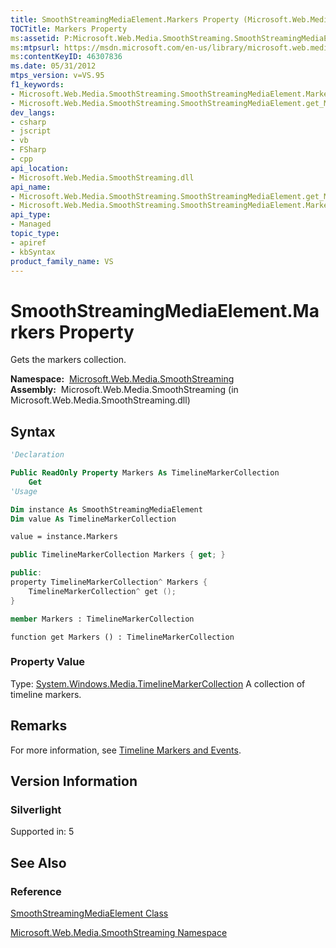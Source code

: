 ```yaml
---
title: SmoothStreamingMediaElement.Markers Property (Microsoft.Web.Media.SmoothStreaming)
TOCTitle: Markers Property
ms:assetid: P:Microsoft.Web.Media.SmoothStreaming.SmoothStreamingMediaElement.Markers
ms:mtpsurl: https://msdn.microsoft.com/en-us/library/microsoft.web.media.smoothstreaming.smoothstreamingmediaelement.markers(v=VS.95)
ms:contentKeyID: 46307836
ms.date: 05/31/2012
mtps_version: v=VS.95
f1_keywords:
- Microsoft.Web.Media.SmoothStreaming.SmoothStreamingMediaElement.Markers
- Microsoft.Web.Media.SmoothStreaming.SmoothStreamingMediaElement.get_Markers
dev_langs:
- csharp
- jscript
- vb
- FSharp
- cpp
api_location:
- Microsoft.Web.Media.SmoothStreaming.dll
api_name:
- Microsoft.Web.Media.SmoothStreaming.SmoothStreamingMediaElement.get_Markers
- Microsoft.Web.Media.SmoothStreaming.SmoothStreamingMediaElement.Markers
api_type:
- Managed
topic_type:
- apiref
- kbSyntax
product_family_name: VS
---
```


# SmoothStreamingMediaElement.Markers Property

Gets the markers collection.

**Namespace:**  [Microsoft.Web.Media.SmoothStreaming](microsoft-web-media-smoothstreaming-namespace_1.md)  
**Assembly:**  Microsoft.Web.Media.SmoothStreaming (in Microsoft.Web.Media.SmoothStreaming.dll)

## Syntax

```vb
'Declaration

Public ReadOnly Property Markers As TimelineMarkerCollection
    Get
'Usage

Dim instance As SmoothStreamingMediaElement
Dim value As TimelineMarkerCollection

value = instance.Markers
```

```csharp
public TimelineMarkerCollection Markers { get; }
```

```cpp
public:
property TimelineMarkerCollection^ Markers {
    TimelineMarkerCollection^ get ();
}
```

``` fsharp
member Markers : TimelineMarkerCollection
```

```jscript
function get Markers () : TimelineMarkerCollection
```

### Property Value

Type: [System.Windows.Media.TimelineMarkerCollection](https://msdn.microsoft.com/library/cc190313\(v=vs.95\))  
A collection of timeline markers.

## Remarks

For more information, see [Timeline Markers and Events](timeline-markers-and-events.md).

## Version Information

### Silverlight

Supported in: 5  

## See Also

### Reference

[SmoothStreamingMediaElement Class](smoothstreamingmediaelement-class-microsoft-web-media-smoothstreaming_1.md)

[Microsoft.Web.Media.SmoothStreaming Namespace](microsoft-web-media-smoothstreaming-namespace_1.md)

